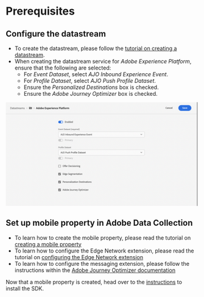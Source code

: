 # Prerequisites

## Configure the datastream

* To create the datastream, please follow the [tutorial on creating a datastream](../getting-started/configure-datastreams.md).
* When creating the datastream service for *Adobe Experience Platform*, ensure that the following are selected:
    * For *Event Dataset*, select *AJO Inbound Experience Event*.
    * For *Profile Dataset*, select *AJO Push Profile Dataset*.
    * Ensure the *Personalized Destinations* box is checked.
    * Ensure the *Adobe Journey Optimizer* box is checked.

![Datastream](./assets/configure/configure.png)

## Set up mobile property in Adobe Data Collection

* To learn how to create the mobile property, please read the tutorial on [creating a mobile property](../getting-started/create-a-mobile-property.md)
* To learn how to configure the Edge Network extension, please read the tutorial on [configuring the Edge Network extension](../edge-network/index.md)
* To learn how to configure the messaging extension, please follow the instructions within the [Adobe Journey Optimizer documentation](../adobe-journey-optimizer/index.md)

Now that a mobile property is created, head over to the [instructions](./setup.md) to install the SDK.

